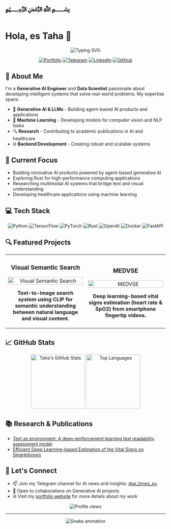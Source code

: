 # ﷽

# Hola, es Taha 👋

<div align="center">
  <img src="https://readme-typing-svg.herokuapp.com?font=Fira+Code&size=24&duration=3000&pause=1000&color=6366F1&center=true&vCenter=true&width=435&lines=Data+Scientist;Generative+AI+Engineer;ML+Researcher;Backend+Developer" alt="Typing SVG" />
</div>

<p align="center">
  <a href="https://celestialtaha.github.io/"><img src="https://img.shields.io/badge/Portfolio-4F46E5?style=for-the-badge&logo=About.me&logoColor=white" alt="Portfolio"/></a>
  <a href="https://t.me/ai_times_py"><img src="https://img.shields.io/badge/Telegram-2CA5E0?style=for-the-badge&logo=telegram&logoColor=white" alt="Telegram"/></a>
  <a href="https://www.linkedin.com/in/taha-samavati/"><img src="https://img.shields.io/badge/LinkedIn-0077B5?style=for-the-badge&logo=linkedin&logoColor=white" alt="LinkedIn"/></a>
  <a href="https://github.com/celestialtaha"><img src="https://img.shields.io/badge/GitHub-100000?style=for-the-badge&logo=github&logoColor=white" alt="GitHub"/></a>
</p>

## 🚀 About Me

I'm a **Generative AI Engineer** and **Data Scientist** passionate about developing intelligent systems that solve real-world problems. My expertise spans:

- 🤖 **Generative AI & LLMs** - Building agent-based AI products and applications
- 🧠 **Machine Learning** - Developing models for computer vision and NLP tasks
- 🔍 **Research** - Contributing to academic publications in AI and healthcare
- 🌐 **Backend Development** - Creating robust and scalable systems

## 🔭 Current Focus

- Building innovative AI products powered by agent-based generative AI
- Exploring Rust for high-performance computing applications
- Researching multimodal AI systems that bridge text and visual understanding
- Developing healthcare applications using machine learning

## 💻 Tech Stack

<p align="center">
  <img src="https://img.shields.io/badge/Python-3776AB?style=for-the-badge&logo=python&logoColor=white" alt="Python"/>
  <img src="https://img.shields.io/badge/TensorFlow-FF6F00?style=for-the-badge&logo=tensorflow&logoColor=white" alt="TensorFlow"/>
  <img src="https://img.shields.io/badge/PyTorch-EE4C2C?style=for-the-badge&logo=pytorch&logoColor=white" alt="PyTorch"/>
  <img src="https://img.shields.io/badge/Rust-000000?style=for-the-badge&logo=rust&logoColor=white" alt="Rust"/>
  <img src="https://img.shields.io/badge/OpenAI-412991?style=for-the-badge&logo=openai&logoColor=white" alt="OpenAI"/>
  <img src="https://img.shields.io/badge/Docker-2496ED?style=for-the-badge&logo=docker&logoColor=white" alt="Docker"/>
  <img src="https://img.shields.io/badge/FastAPI-009688?style=for-the-badge&logo=fastapi&logoColor=white" alt="FastAPI"/>
</p>

## 🔍 Featured Projects

<table>
  <tr>
    <td width="50%">
      <h3 align="center">Visual Semantic Search</h3>
      <div align="center">
        <a href="https://github.com/celestialtaha/visual-semantic-search" target="_blank">
          <img src="https://github-readme-stats.vercel.app/api/pin/?username=celestialtaha&repo=visual-semantic-search&theme=tokyonight" width="100%" alt="Visual Semantic Search"/>
        </a>
        <p><strong>Text-to-image search system using CLIP for semantic understanding between natural language and visual content.</strong></p>
      </div>
    </td>
    <td width="50%">
      <h3 align="center">MEDVSE</h3>
      <div align="center">
        <a href="https://github.com/MahdiFarvardin/MEDVSE" target="_blank">
          <img src="https://github-readme-stats.vercel.app/api/pin/?username=MahdiFarvardin&repo=MEDVSE&theme=tokyonight" width="100%" alt="MEDVSE"/>
        </a>
        <p><strong>Deep learning-based vital signs estimation (heart rate & SpO2) from smartphone fingertip videos.</strong></p>
      </div>
    </td>
  </tr>
</table>

## 📈 GitHub Stats

<div align="center">
  <img src="https://github-readme-stats.vercel.app/api?username=celestialtaha&show_icons=true&count_private=true&hide=issues&theme=tokyonight" alt="Taha's GitHub Stats" height="170"/>
  <img src="https://github-readme-stats.vercel.app/api/top-langs/?username=celestialtaha&layout=compact&theme=tokyonight" alt="Top Languages" height="170"/>
</div>

## 📚 Research & Publications

- [Text as environment: A deep reinforcement learning text readability assessment model](https://arxiv.org/abs/1912.05957)
- [Efficient Deep Learning-based Estimation of the Vital Signs on Smartphones](https://arxiv.org/abs/2204.08989)

## 🤝 Let's Connect

- 📫 Join my Telegram channel for AI news and insights: [@ai_times_py](https://t.me/ai_times_py)
- 💬 Open to collaborations on Generative AI projects
- 🌐 Visit my [portfolio website](https://celestialtaha.github.io/) for more details about my work

<div align="center">
  <img src="https://komarev.com/ghpvc/?username=celestialtaha&style=flat-square&color=6366F1" alt="Profile views"/>
</div>

---

<div align="center">
  <img src="https://raw.githubusercontent.com/celestialtaha/celestialtaha/output/github-contribution-grid-snake-dark.svg" alt="Snake animation"/>
</div>
